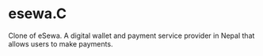 # esewa.C
Clone of eSewa. A digital wallet and payment service provider in Nepal that allows users to make payments.
